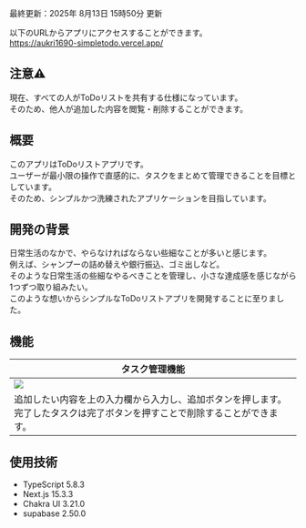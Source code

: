 最終更新：2025年 8月13日 15時50分 更新

以下のURLからアプリにアクセスすることができます。<br>
https://aukri1690-simpletodo.vercel.app/

## 注意⚠️
現在、すべての人がToDoリストを共有する仕様になっています。<br>
そのため、他人が追加した内容を閲覧・削除することができます。<br>

## 概要
このアプリはToDoリストアプリです。<br>
ユーザーが最小限の操作で直感的に、タスクをまとめて管理できることを目標としています。<br>
そのため、シンプルかつ洗練されたアプリケーションを目指しています。

## 開発の背景
日常生活のなかで、やらなければならない些細なことが多いと感じます。<br>
例えば、シャンプーの詰め替えや銀行振込、ゴミ出しなど。<br>
そのような日常生活の些細なやるべきことを管理し、小さな達成感を感じながら1つずつ取り組みたい。<br>
このような想いからシンプルなToDoリストアプリを開発することに至りました。

## 機能
| タスク管理機能 |
| --- |
| ![](https://github.com/user-attachments/assets/313cb05e-036f-4a0e-9414-afe1c974bd08) |
| 追加したい内容を上の入力欄から入力し、追加ボタンを押します。<br>完了したタスクは完了ボタンを押すことで削除することができます。|


## 使用技術
- TypeScript 5.8.3
- Next.js 15.3.3
- Chakra UI 3.21.0
- supabase 2.50.0
